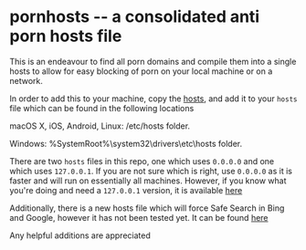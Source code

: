 # pornhosts -- a consolidated anti porn hosts file

This is an endeavour to find all porn domains and compile them into a single hosts to allow for easy blocking of porn on your local machine or on a network.

In order to add this to your machine, copy the  [hosts](https://raw.githubusercontent.com/Clefspeare13/pornhosts/master/0.0.0.0/hosts), and add it to your ```hosts``` file which can be found in the following locations

macOS X, iOS, Android, Linux: /etc/hosts folder.

Windows: %SystemRoot%\system32\drivers\etc\hosts folder.

There are two ```hosts``` files in this repo, one which uses ```0.0.0.0``` and one which uses ```127.0.0.1```. If you are not sure which is right, use ```0.0.0.0``` as it is faster and will run on essentially all machines. However, if you know what you're doing and need a ```127.0.0.1``` version, it is available [here](https://raw.githubusercontent.com/Clefspeare13/pornhosts/master/127.0.0.1/hosts)

Additionally, there is a new hosts file which will force Safe Search in Bing and Google, however it has not been tested yet. It can be found [here](https://raw.githubusercontent.com/Clefspeare13/pornhosts/master/0.0.0.0%20%2B%20SafeSearch%20(beta)/hosts)

Any helpful additions are appreciated
